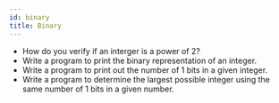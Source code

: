```yaml
---
id: binary
title: Binary
---
```


- How do you verify if an interger is a power of 2?
- Write a program to print the binary representation of an integer.
- Write a program to print out the number of 1 bits in a given integer.
- Write a program to determine the largest possible integer using the same number of 1 bits in a given number.
